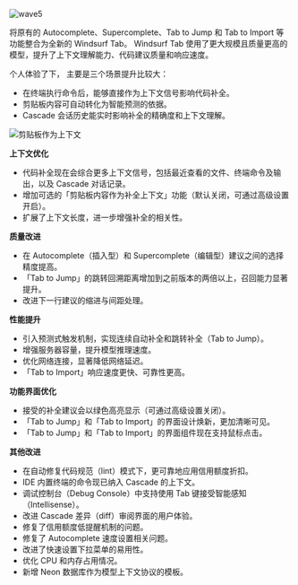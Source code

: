 

![wave5](https://assets.068666.xyz/blog/assets/2025/03/a38a764aba3db6ba9cc6c9bcd5ac0516.png)

将原有的 Autocomplete、Supercomplete、Tab to Jump 和 Tab to Import 等功能整合为全新的 Windsurf Tab。
Windsurf Tab 使用了更大规模且质量更高的模型，提升了上下文理解能力、代码建议质量和响应速度。

个人体验了下， 主要是三个场景提升比较大：
- 在终端执行命令后，能够直接作为上下文信号影响代码补全。
- 剪贴板内容可自动转化为智能预测的依据。
- Cascade 会话历史能实时影响补全的精确度和上下文理解。

![剪贴板作为上下文](https://assets.068666.xyz/blog/assets/2025/03/72b97ffcaee3b937ab837d69f63c2e32.png)



**上下文优化**
- 代码补全现在会综合更多上下文信号，包括最近查看的文件、终端命令及输出，以及 Cascade 对话记录。
- 增加可选的「剪贴板内容作为补全上下文」功能（默认关闭，可通过高级设置开启）。
- 扩展了上下文长度，进一步增强补全的相关性。

**质量改进**
- 在 Autocomplete（插入型）和 Supercomplete（编辑型）建议之间的选择精度提高。
- 「Tab to Jump」的跳转回溯距离增加到之前版本的两倍以上，召回能力显著提升。
- 改进下一行建议的缩进与间距处理。

**性能提升**
- 引入预测式触发机制，实现连续自动补全和跳转补全（Tab to Jump）。
- 增强服务器容量，提升模型推理速度。
- 优化网络连接，显著降低网络延迟。
- 「Tab to Import」响应速度更快、可靠性更高。

**功能界面优化**
- 接受的补全建议会以绿色高亮显示（可通过高级设置关闭）。
- 「Tab to Jump」和「Tab to Import」的界面设计焕新，更加清晰可见。
- 「Tab to Jump」和「Tab to Import」的界面组件现在支持鼠标点击。

**其他改进**
- 在自动修复代码规范（lint）模式下，更可靠地应用信用额度折扣。
- IDE 内置终端的命令现已纳入 Cascade 的上下文。
- 调试控制台（Debug Console）中支持使用 Tab 键接受智能感知（Intellisense）。
- 改进 Cascade 差异（diff）审阅界面的用户体验。
- 修复了信用额度低提醒机制的问题。
- 修复了 Autocomplete 速度设置相关问题。
- 改进了快速设置下拉菜单的易用性。
- 优化 CPU 和内存占用情况。
- 新增 Neon 数据库作为模型上下文协议的模板。